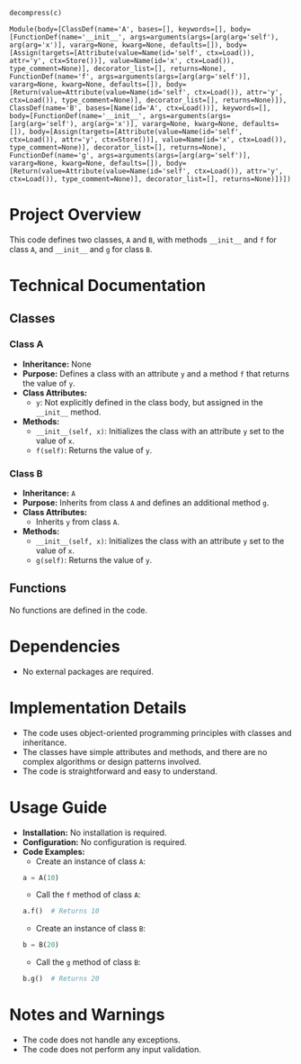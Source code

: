 ```python
decompress(c)
```

```
Module(body=[ClassDef(name='A', bases=[], keywords=[], body=[FunctionDef(name='__init__', args=arguments(args=[arg(arg='self'), arg(arg='x')], vararg=None, kwarg=None, defaults=[]), body=[Assign(targets=[Attribute(value=Name(id='self', ctx=Load()), attr='y', ctx=Store())], value=Name(id='x', ctx=Load()), type_comment=None)], decorator_list=[], returns=None), FunctionDef(name='f', args=arguments(args=[arg(arg='self')], vararg=None, kwarg=None, defaults=[]), body=[Return(value=Attribute(value=Name(id='self', ctx=Load()), attr='y', ctx=Load()), type_comment=None)], decorator_list=[], returns=None)]), ClassDef(name='B', bases=[Name(id='A', ctx=Load())], keywords=[], body=[FunctionDef(name='__init__', args=arguments(args=[arg(arg='self'), arg(arg='x')], vararg=None, kwarg=None, defaults=[]), body=[Assign(targets=[Attribute(value=Name(id='self', ctx=Load()), attr='y', ctx=Store())], value=Name(id='x', ctx=Load()), type_comment=None)], decorator_list=[], returns=None), FunctionDef(name='g', args=arguments(args=[arg(arg='self')], vararg=None, kwarg=None, defaults=[]), body=[Return(value=Attribute(value=Name(id='self', ctx=Load()), attr='y', ctx=Load()), type_comment=None)], decorator_list=[], returns=None)])])
```

# Project Overview

This code defines two classes, `A` and `B`, with methods `__init__` and `f` for class `A`, and `__init__` and `g` for class `B`.

# Technical Documentation

## Classes

### Class A

- **Inheritance:** None
- **Purpose:** Defines a class with an attribute `y` and a method `f` that returns the value of `y`.
- **Class Attributes:**
  - `y`: Not explicitly defined in the class body, but assigned in the `__init__` method.
- **Methods:**
  - `__init__(self, x)`: Initializes the class with an attribute `y` set to the value of `x`.
  - `f(self)`: Returns the value of `y`.

### Class B

- **Inheritance:** `A`
- **Purpose:** Inherits from class `A` and defines an additional method `g`.
- **Class Attributes:**
  - Inherits `y` from class `A`.
- **Methods:**
  - `__init__(self, x)`: Initializes the class with an attribute `y` set to the value of `x`.
  - `g(self)`: Returns the value of `y`.

## Functions

No functions are defined in the code.

# Dependencies

- No external packages are required.

# Implementation Details

- The code uses object-oriented programming principles with classes and inheritance.
- The classes have simple attributes and methods, and there are no complex algorithms or design patterns involved.
- The code is straightforward and easy to understand.

# Usage Guide

- **Installation:** No installation is required.
- **Configuration:** No configuration is required.
- **Code Examples:**
  - Create an instance of class `A`:
  ```python
  a = A(10)
  ```
  - Call the `f` method of class `A`:
  ```python
  a.f()  # Returns 10
  ```
  - Create an instance of class `B`:
  ```python
  b = B(20)
  ```
  - Call the `g` method of class `B`:
  ```python
  b.g()  # Returns 20
  ```

# Notes and Warnings

- The code does not handle any exceptions.
- The code does not perform any input validation.